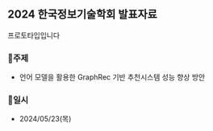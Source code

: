 ## 2024 한국정보기술학회 발표자료
프로토타입입니다

### 🍩주제
- 언어 모델을 활용한 GraphRec 기반 추천시스템 성능 향상 방안

### 📅일시
- 2024/05/23(목)
